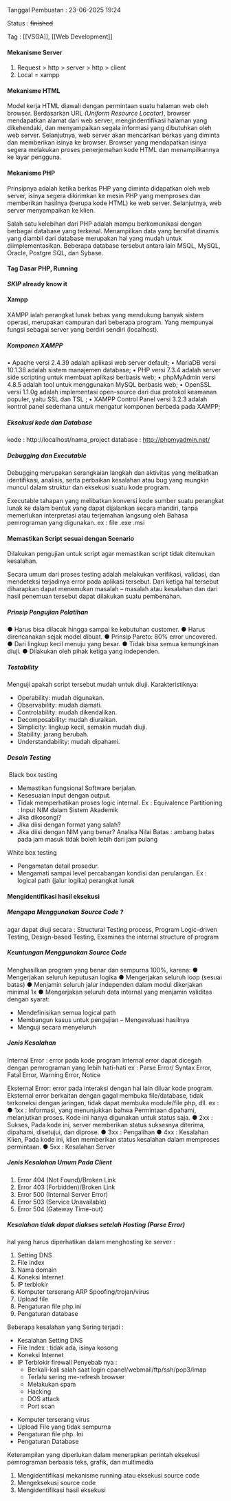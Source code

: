 
Tanggal Pembuatan : 23-06-2025 19:24

Status : ~~finished~~

Tag : [[VSGA]], [[Web Development]]

#### Mekanisme Server
1. Request > http > server > http > client 
2. Local = xampp 

#### Mekanisme HTML 
Model kerja HTML diawali dengan permintaan suatu halaman web oleh browser. Berdasarkan URL _(Uniform Resource Locator)_, browser mendapatkan alamat dari web server, mengindentifikasi halaman yang dikehendaki, dan menyampaikan segala informasi yang dibutuhkan oleh web server. Selanjutnya, web server akan mencarikan berkas yang diminta dan memberikan isinya ke browser. Browser yang mendapatkan isinya segera melakukan proses penerjemahan kode HTML dan menampilkannya ke layar pengguna.

#### Mekanisme PHP
Prinsipnya adalah ketika berkas PHP yang diminta didapatkan oleh web server, isinya segera dikirimkan ke mesin PHP yang memproses dan memberikan hasilnya (berupa kode HTML) ke web server. Selanjutnya, web server menyampaikan ke klien.  

Salah satu kelebihan dari PHP adalah mampu berkomunikasi dengan berbagai database yang terkenal. Menampilkan data yang bersifat dinamis yang diambil dari database merupakan hal yang mudah untuk diimplementasikan. Beberapa database tersebut antara lain MSQL, MySQL, Oracle, Postgre SQL, dan Sybase.

#### Tag Dasar PHP, Running 
***SKIP*  already know it**

#### Xampp 
XAMPP ialah perangkat lunak bebas yang mendukung banyak sistem operasi, merupakan campuran dari beberapa program. Yang mempunyai fungsi sebagai server yang berdiri sendiri (localhost).

##### Komponen XAMPP
• Apache versi 2.4.39 adalah aplikasi web server default;
• MariaDB versi 10.1.38 adalah sistem manajemen database;
• PHP versi 7.3.4 adalah server side scripting untuk membuat aplikasi berbasis web;
• phpMyAdmin versi 4.8.5 adalah tool untuk menggunakan MySQL berbasis web;
• OpenSSL versi 1.1.0g adalah implementasi open-source dari dua protokol keamanan populer, yaitu SSL dan TSL ;
• XAMPP Control Panel versi 3.2.3 adalah kontrol panel sederhana untuk mengatur komponen berbeda pada XAMPP;

##### Eksekusi kode dan Database
kode :  http://localhost/nama_project
database : http://phpmyadmin.net/

##### Debugging dan Executable
Debugging merupakan serangkaian langkah dan aktivitas yang melibatkan identifikasi, analisis, serta perbaikan kesalahan atau bug yang mungkin muncul dalam struktur dan eksekusi suatu kode program.

Executable tahapan yang melibatkan konversi kode sumber suatu perangkat lunak ke dalam bentuk yang dapat dijalankan secara mandiri, tanpa memerlukan interpretasi atau terjemahan langsung oleh Bahasa pemrograman yang digunakan. ex : file .exe .msi

#### Memastikan Script sesuai dengan Scenario 
Dilakukan pengujian untuk script agar memastikan script tidak ditemukan kesalahan.

Secara umum dari proses testing adalah melakukan verifikasi, validasi, dan mendeteksi terjadinya error pada aplikasi tersebut. Dari ketiga hal tersebut diharapkan dapat menemukan masalah – masalah atau kesalahan dan dari hasil penemuan tersebut dapat dilakukan suatu pembenahan.
##### Prinsip Pengujian Pelatihan
● Harus bisa dilacak hingga sampai ke kebutuhan customer.
● Harus direncanakan sejak model dibuat.
● Prinsip Pareto: 80% error uncovered.
● Dari lingkup kecil menuju yang besar.
● Tidak bisa semua kemungkinan diuji.
● Dilakukan oleh pihak ketiga yang independen.

##### Testability
Menguji apakah script tersebut mudah untuk diuji.
Karakteristiknya:
- Operability: mudah digunakan.
- Observability: mudah diamati.
- Controlability: mudah dikendalikan.
- Decomposability: mudah diuraikan.
- Simplicity: lingkup kecil, semakin mudah diuji.
- Stability: jarang berubah.
- Understandability: mudah dipahami.

##### Desain Testing
 Black box testing
- Memastikan fungsional Software berjalan.
- Kesesuaian input dengan output.
- Tidak memperhatikan proses logic internal.
Ex :
Equivalence Partitioning : Input NIM dalam Sistem Akademik
- Jika dikosongi?
- Jika diisi dengan format yang salah?
- Jika diisi dengan NIM yang benar?
Analisa Nilai Batas : ambang batas pada jam masuk tidak boleh lebih dari jam pulang 

White box testing
- Pengamatan detail prosedur.
- Mengamati sampai level percabangan kondisi dan perulangan.
Ex : 
logical path (jalur logika) perangkat lunak

#### Mengidentifikasi hasil eksekusi
##### Mengapa Menggunakan Source Code ?
agar dapat diuji secara : Structural Testing process, Program Logic-driven Testing, Design-based Testing, Examines the internal structure of program

##### Keuntungan Menggunakan Source Code
Menghasilkan program yang benar dan sempurna 100%, karena:
● Mengerjakan seluruh keputusan logika
● Mengerjakan seluruh loop (sesuai batas)
● Menjamin seluruh jalur independen dalam modul dikerjakan minimal 1x
● Mengerjakan seluruh data internal yang menjamin validitas dengan syarat:
- Mendefinisikan semua logical path
- Membangun kasus untuk pengujian – Mengevaluasi hasilnya
- Menguji secara menyeluruh

##### Jenis Kesalahan 
Internal Error : error pada kode program
Internal error dapat dicegah dengan pemrograman yang lebih hati-hati
ex : Parse Error/ Syntax Error, Fatal Error, Warning Error, Notice

Eksternal Error: error pada interaksi dengan hal lain diluar kode program. Eksternal error berkaitan dengan gagal membuka file/database, tidak terkoneksi dengan jaringan, tidak dapat membuka module/file php, dll.
ex : 
● 1xx : Informasi, yang menunjukkan bahwa Permintaan dipahami, melanjutkan proses. Kode ini hanya digunakan untuk status saja.
● 2xx : Sukses, Pada kode ini, server memberikan status suksesnya diterima, dipahami, disetujui, dan diprose.
● 3xx : Pengalihan
● 4xx : Kesalahan Klien, Pada kode ini, klien memberikan status kesalahan dalam memproses permintaan.
● 5xx : Kesalahan Server


##### Jenis Kesalahan Umum Pada Client
1. Error 404 (Not Found)/Broken Link
2. Error 403 (Forbidden)/Broken Link
3. Error 500 (Internal Server Error)
4. Error 503 (Service Unavailable)
5. Error 504 (Gateway Time-out)

#####  Kesalahan tidak dapat diakses setelah Hosting (Parse Error)
hal yang harus diperhatikan dalam menghosting ke server :  
1. Setting DNS  
2. File index  
3. Nama domain  
4. Koneksi Internet  
5. IP terblokir  
6. Komputer terserang ARP Spoofing/trojan/virus  
7. Upload file  
8. Pengaturan file php.ini  
9. Pengaturan database

Beberapa kesalahan yang Sering terjadi : 
- Kesalahan Setting DNS
- File Index : tidak ada, isinya kosong
- Koneksi Internet 
- IP Terblokir firewall
	Penyebab nya : 
	- Berkali-kali salah saat login cpanel/webmail/ftp/ssh/pop3/imap  
	- Terlalu sering me-refresh browser  
	- Melakukan spam  
	- Hacking  
	- DOS attack  
	- Port scan
* Komputer terserang virus
* Upload File yang tidak sempurna
* Pengaturan file php. Ini
* Pengaturan Database

 Keterampilan yang diperlukan dalam menerapkan perintah eksekusi pemrograman berbasis teks, grafik, dan multimedia

1. Mengidentifikasi mekanisme running atau eksekusi source code  
2. Mengeksekusi source code  
3. Mengidentifikasi hasil eksekusi